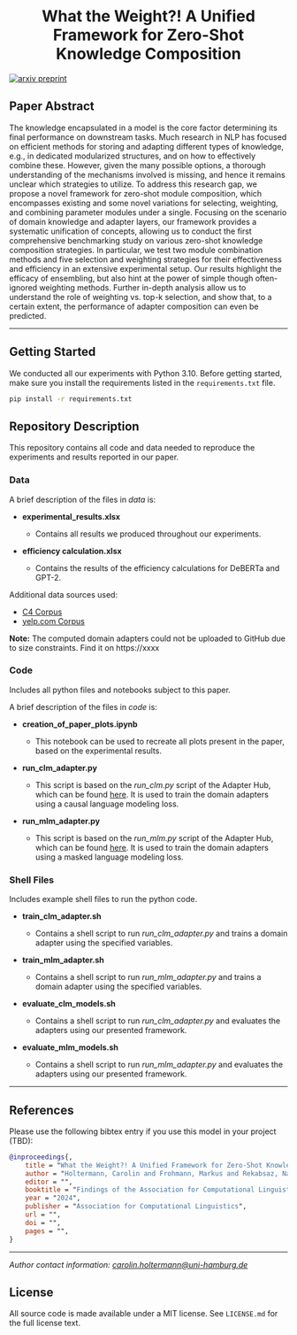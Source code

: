 
<h1 align="center">
<span>What the Weight?! A Unified Framework for Zero-Shot Knowledge Composition</span>
</h1>

[![arxiv preprint](https://img.shields.io/badge/arXiv-2208.01575-b31b1b.svg)](https://arxiv.org/abs/2208.01575)

## Paper Abstract

The knowledge encapsulated in a model is the core factor determining its final performance on downstream tasks. 
Much research in NLP has focused on efficient methods for storing and adapting different types of knowledge, e.g., in dedicated modularized structures, and on how to effectively combine these. However, given the many possible options, a thorough understanding of the mechanisms involved is missing, and hence it remains unclear which strategies to utilize. 
To address this research gap, we propose a novel framework for zero-shot module composition, which encompasses existing and some novel variations for selecting, weighting, and combining parameter modules under a single. Focusing on the scenario of domain knowledge and adapter layers, our framework provides a systematic unification of concepts, allowing us to conduct the first comprehensive benchmarking study on various zero-shot knowledge composition strategies. In particular, we test two module combination methods and five selection and weighting strategies for their effectiveness and efficiency in an extensive experimental setup. Our results highlight the efficacy of ensembling, but also hint at the power of simple though often-ignored weighting methods. Further in-depth analysis allow us to understand the role of weighting vs. top-k selection, and show that, to a certain extent, the performance of adapter composition can even be predicted.

------------------------
## Getting Started

We conducted all our experiments with Python 3.10. Before getting started, make sure you install the requirements listed in the `requirements.txt` file.

```bash
pip install -r requirements.txt
```

## Repository Description

This repository contains all code and data needed to reproduce the experiments and results reported in our paper.

### Data 

A brief description of the files in *data* is:

- **experimental_results.xlsx**
    - Contains all results we produced throughout our experiments.

- **efficiency calculation.xlsx**
    - Contains the results of the efficiency calculations for DeBERTa and GPT-2.



Additional data sources used:
- [C4 Corpus](https://github.com/allenai/c4-documentation)
- [yelp.com Corpus](https://www.yelp.com/dataset)


**Note:** The computed domain adapters could not be uploaded to GitHub due to size constraints. Find it on https://xxxx


### Code

Includes all python files and notebooks subject to this paper.

A brief description of the files in *code* is:

- **creation_of_paper_plots.ipynb**
    - This notebook can be used to recreate all plots present in the paper, based on the experimental results.

- **run_clm_adapter.py**
    - This script is based on the *run_clm.py* script of the Adapter Hub, which can be found [here](https://github.com/Adapter-Hub/adapter-transformers/tree/master/examples/language-modeling). It is used to train the domain adapters using a causal language modeling loss.
- **run_mlm_adapter.py**
    - This script is based on the *run_mlm.py* script of the Adapter Hub, which can be found [here](https://github.com/Adapter-Hub/adapter-transformers/tree/master/examples/language-modeling). It is used to train the domain adapters using a masked language modeling loss.





### Shell Files

Includes example shell files to run the python code.

- **train_clm_adapter.sh**
    - Contains a shell script to run *run_clm_adapter.py* and trains a domain adapter using the specified variables. 

- **train_mlm_adapter.sh**
    - Contains a shell script to run *run_mlm_adapter.py* and trains a domain adapter using the specified variables. 

- **evaluate_clm_models.sh**
    - Contains a shell script to run *run_clm_adapter.py* and evaluates the adapters using our presented framework.

- **evaluate_mlm_models.sh**
    - Contains a shell script to run *run_mlm_adapter.py* and evaluates the adapters using our presented framework.



------------------------
## References

Please use the following bibtex entry if you use this model in your project (TBD):
 
```bib
@inproceedings{,
    title = "What the Weight?! A Unified Framework for Zero-Shot Knowledge Composition",
    author = "Holtermann, Carolin and Frohmann, Markus and Rekabsaz, Navid and Lauscher, Anne",
    editor = "",
    booktitle = "Findings of the Association for Computational Linguistics: EACL 2024",
    year = "2024",
    publisher = "Association for Computational Linguistics",
    url = "",
    doi = "",
    pages = "",
}
```


---
*Author contact information: carolin.holtermann@uni-hamburg.de*


## License

All source code is made available under a MIT license. See `LICENSE.md` for the full license text.


